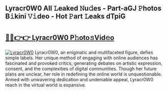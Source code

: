 ## Lyracr0W0 All 𝙻eaked 𝙽u𝚍es - Part-aGJ 𝙿hotos B𝚒kini 𝚅𝚒deo - Hot 𝙿art 𝙻eaks dTpiG

# <h2><a href="http://ld0b4xb.urlbe.top/?page=Lyracr0W0">🔗🔗👉👉 Lyracr0W0 P𝚑oto𝚜Vid𝚎o</a></h2>

[![Lyracr0W0](https://i.imgur.com/eBuTRDB.gif)](http://ld0b4xb.urlbe.top/?page=Lyracr0W0)
Lyracr0W0, an enigmatic and multifaceted figure, defies simple labels. Her unique method of engaging with online audiences has fascinated and provoked critics, generating debates on artistic expression, consent, and the complexities of digital communities. Though her future plans are unclear, her role in redefining the online world is unquestionable. Armed with unwavering dedication and undeniable appeal, Lyracr0W0 reach in the virtual world is expansive.
